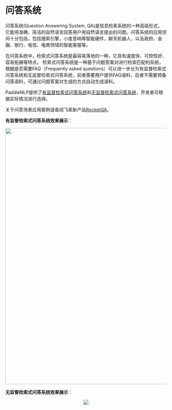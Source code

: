 # 问答系统

问答系统(Question Answering System, QA)是信息检索系统的一种高级形式，它能用准确、简洁的自然语言回答用户用自然语言提出的问题。问答系统的应用空间十分包括，包括搜索引擎，小度音响等智能硬件，聊天机器人，以及政府、金融、银行、电信、电商领域的智能客服等。

在问答系统中，检索式问答系统是最容易落地的一种，它具有速度快、可控性好、容易拓展等特点。
检索式问答系统是一种基于问题答案对进行检索匹配的系统，根据是否需要FAQ（Frequently asked questions）可以进一步分为有监督检索式问答系统和无监督检索式问答系统，前者需要用户提供FAQ语料，后者不需要预备问答语料，可通过问题答案对生成的方式自动生成语料。

PaddleNLP提供了[有监督检索式问答系统](./supervised_qa)和[无监督检索式问答系统](./unsupervised_qa)，开发者可根据实际情况进行选择。

关于问答场景应用案例请查阅飞桨新产品[RocketQA](https://github.com/PaddlePaddle/RocketQA)。

**有监督检索式问答系统效果展示**：
<div align="center">
    <img src="https://user-images.githubusercontent.com/12107462/190298926-a1fc92f3-5ec7-4265-8357-ab860cc1fed2.gif" width=800>
</div>


**无监督检索式问答系统效果展示**：
<div align="center">
    <img src="https://user-images.githubusercontent.com/20476674/199488926-c64d3f4e-8117-475f-afe6-b02088105d09.gif">
</div>
